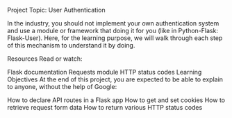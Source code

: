Project Topic: User Authentication

In the industry, you should not implement your own authentication system and use a module or framework that doing it for you (like in Python-Flask: Flask-User). Here, for the learning purpose, we will walk through each step of this mechanism to understand it by doing.

Resources
Read or watch:

Flask documentation
Requests module
HTTP status codes
Learning Objectives
At the end of this project, you are expected to be able to explain to anyone, without the help of Google:

How to declare API routes in a Flask app
How to get and set cookies
How to retrieve request form data
How to return various HTTP status codes
